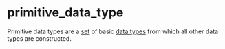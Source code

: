 # primitive_data_type

Primitive data types are a [set](/mathematics/definitions/00000/set.md) of basic [data types](/computer_science/levels/00002/data_type.md) from which all other data types are constructed.
